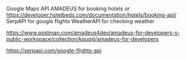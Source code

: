 Google Maps API
AMADEUS for booking hotels or
https://developer.hotelbeds.com/documentation/hotels/booking-api/
SerpAPI for google flights
WeatherAPI for checking weather

https://www.postman.com/amadeus4dev/amadeus-for-developers-s-public-workspace/collection/kquqijj/amadeus-for-developers

https://serpapi.com/google-flights-api